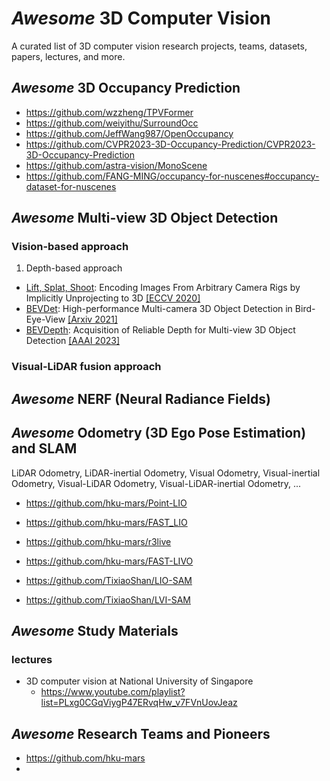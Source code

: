 # *Awesome* 3D Computer Vision

A curated list of 3D computer vision research projects, teams, datasets, papers, lectures, and more.

## *Awesome* 3D Occupancy Prediction
- https://github.com/wzzheng/TPVFormer
- https://github.com/weiyithu/SurroundOcc
- https://github.com/JeffWang987/OpenOccupancy
- https://github.com/CVPR2023-3D-Occupancy-Prediction/CVPR2023-3D-Occupancy-Prediction
- https://github.com/astra-vision/MonoScene
- https://github.com/FANG-MING/occupancy-for-nuscenes#occupancy-dataset-for-nuscenes



## *Awesome* Multi-view 3D Object Detection
### Vision-based approach
1. Depth-based approach
  - [Lift, Splat, Shoot](https://github.com/nv-tlabs/lift-splat-shoot): Encoding Images From Arbitrary Camera Rigs by Implicitly Unprojecting to 3D [[ECCV 2020]](https://arxiv.org/pdf/2008.05711.pdf)
  - [BEVDet](https://github.com/HuangJunJie2017/BEVDet): High-performance Multi-camera 3D Object Detection in Bird-Eye-View [[Arxiv 2021]](https://arxiv.org/pdf/2112.11790.pdf)
  - [BEVDepth](https://github.com/Megvii-BaseDetection/BEVDepth): Acquisition of Reliable Depth for Multi-view 3D Object Detection [[AAAI 2023]](https://arxiv.org/pdf/2206.10092.pdf)



### Visual-LiDAR fusion approach



## *Awesome* NERF (Neural Radiance Fields)



## *Awesome* Odometry (3D Ego Pose Estimation) and SLAM
LiDAR Odometry, LiDAR-inertial Odometry, Visual Odometry, Visual-inertial Odometry, Visual-LiDAR Odometry, Visual-LiDAR-inertial Odometry, ...
- https://github.com/hku-mars/Point-LIO
- https://github.com/hku-mars/FAST_LIO
- https://github.com/hku-mars/r3live
- https://github.com/hku-mars/FAST-LIVO


- https://github.com/TixiaoShan/LIO-SAM
- https://github.com/TixiaoShan/LVI-SAM






## *Awesome* Study Materials

### lectures
- 3D computer vision at National University of Singapore
  - https://www.youtube.com/playlist?list=PLxg0CGqViygP47ERvqHw_v7FVnUovJeaz


## *Awesome* Research Teams and Pioneers
- https://github.com/hku-mars
- 